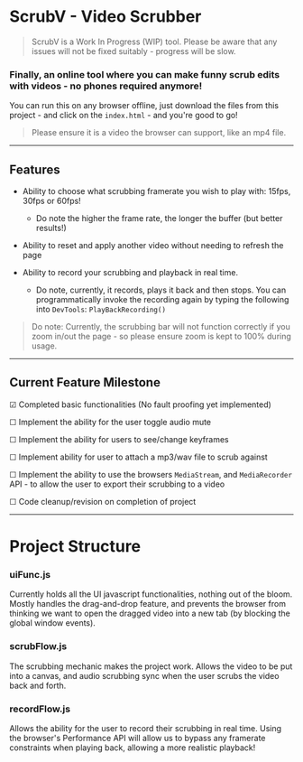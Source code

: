 # ScrubV - Video Scrubber

> ScrubV is a Work In Progress (WIP) tool. Please be aware that any issues will not be fixed suitably - progress will be slow.

### 

### Finally, an online tool where you can make funny scrub edits with videos - no phones required anymore!

You can run this on any browser offline, just download the files from this project - and click on the `index.html` - and you're good to go!

> Please ensure it is a video the browser can support, like an mp4 file.

--- 

## Features

- Ability to choose what scrubbing framerate you wish to play with: 15fps, 30fps or 60fps!
  
  - Do note the higher the frame rate, the longer the buffer (but better results!)

- Ability to reset and apply another video without needing to refresh the page

- Ability to record your scrubbing and playback in real time.
  
  - Do note, currently, it records, plays it back and then stops. You can programmatically invoke the recording again by typing the following into `DevTools`: `PlayBackRecording()`

> Do note: Currently, the scrubbing bar will not function correctly if you zoom in/out the page - so please ensure zoom is kept to 100% during usage.

---

## Current Feature Milestone

☑ Completed basic functionalities (No fault proofing yet implemented)

☐ Implement the ability for the user toggle audio mute

☐ Implement the ability for users to see/change keyframes

☐ Implement ability for user to attach a mp3/wav file to scrub against

☐ Implement the ability to use the browsers `MediaStream`, and `MediaRecorder` API - to allow the user to export their scrubbing to a video

☐ Code cleanup/revision on completion of project

---

# Project Structure

### uiFunc.js

Currently holds all the UI javascript functionalities, nothing out of the bloom. Mostly handles the drag-and-drop feature, and prevents the browser from thinking we want to open the dragged video into a new tab (by blocking the global window events).

### scrubFlow.js

The scrubbing mechanic makes the project work. Allows the video to be put into a canvas, and audio scrubbing sync when the user scrubs the video back and forth.

### recordFlow.js

Allows the ability for the user to record their scrubbing in real time. Using the browser's Performance API will allow us to bypass any framerate constraints when playing back, allowing a more realistic playback!